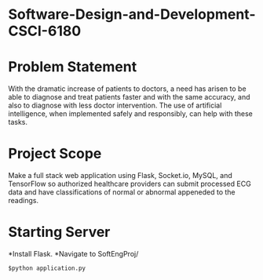 # Software-Design-and-Development-CSCI-6180

# Problem Statement
With the dramatic increase of patients to doctors, a need has arisen to be able to diagnose and treat patients faster and with the same accuracy, and also to diagnose with less doctor intervention.​ The use of artificial intelligence, when implemented safely and responsibly, can help with these tasks.

# Project Scope
Make a full stack web application using Flask, Socket.io, MySQL, and TensorFlow so authorized healthcare providers can submit processed ECG data and have classifications of normal or abnormal appeneded to the readings.

# Starting Server
*Install Flask.
*Navigate to SoftEngProj/
```
$python application.py
```
